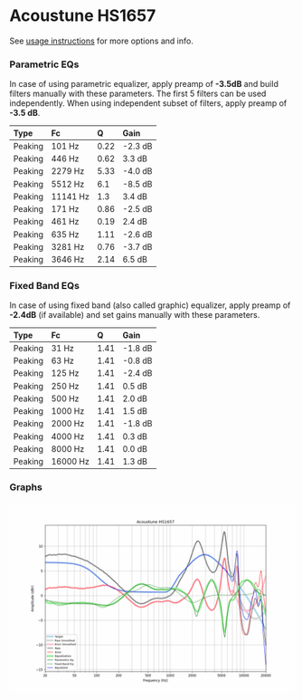 # Acoustune HS1657
See [usage instructions](https://github.com/jaakkopasanen/AutoEq#usage) for more options and info.

### Parametric EQs
In case of using parametric equalizer, apply preamp of **-3.5dB** and build filters manually
with these parameters. The first 5 filters can be used independently.
When using independent subset of filters, apply preamp of **-3.5 dB**.

| Type    | Fc       |    Q | Gain    |
|:--------|:---------|:-----|:--------|
| Peaking | 101 Hz   | 0.22 | -2.3 dB |
| Peaking | 446 Hz   | 0.62 | 3.3 dB  |
| Peaking | 2279 Hz  | 5.33 | -4.0 dB |
| Peaking | 5512 Hz  | 6.1  | -8.5 dB |
| Peaking | 11141 Hz | 1.3  | 3.4 dB  |
| Peaking | 171 Hz   | 0.86 | -2.5 dB |
| Peaking | 461 Hz   | 0.19 | 2.4 dB  |
| Peaking | 635 Hz   | 1.11 | -2.6 dB |
| Peaking | 3281 Hz  | 0.76 | -3.7 dB |
| Peaking | 3646 Hz  | 2.14 | 6.5 dB  |

### Fixed Band EQs
In case of using fixed band (also called graphic) equalizer, apply preamp of **-2.4dB**
(if available) and set gains manually with these parameters.

| Type    | Fc       |    Q | Gain    |
|:--------|:---------|:-----|:--------|
| Peaking | 31 Hz    | 1.41 | -1.8 dB |
| Peaking | 63 Hz    | 1.41 | -0.8 dB |
| Peaking | 125 Hz   | 1.41 | -2.4 dB |
| Peaking | 250 Hz   | 1.41 | 0.5 dB  |
| Peaking | 500 Hz   | 1.41 | 2.0 dB  |
| Peaking | 1000 Hz  | 1.41 | 1.5 dB  |
| Peaking | 2000 Hz  | 1.41 | -1.8 dB |
| Peaking | 4000 Hz  | 1.41 | 0.3 dB  |
| Peaking | 8000 Hz  | 1.41 | 0.0 dB  |
| Peaking | 16000 Hz | 1.41 | 1.3 dB  |

### Graphs
![](./Acoustune%20HS1657.png)